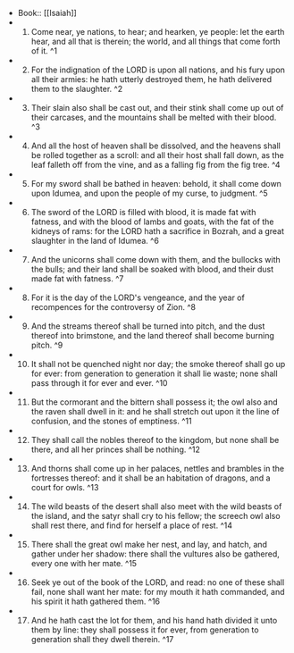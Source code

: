 - Book:: [[Isaiah]]
- 1. Come near, ye nations, to hear; and hearken, ye people: let the earth hear, and all that is therein; the world, and all things that come forth of it. ^1
- 2. For the indignation of the LORD is upon all nations, and his fury upon all their armies: he hath utterly destroyed them, he hath delivered them to the slaughter. ^2
- 3. Their slain also shall be cast out, and their stink shall come up out of their carcases, and the mountains shall be melted with their blood. ^3
- 4. And all the host of heaven shall be dissolved, and the heavens shall be rolled together as a scroll: and all their host shall fall down, as the leaf falleth off from the vine, and as a falling fig from the fig tree. ^4
- 5. For my sword shall be bathed in heaven: behold, it shall come down upon Idumea, and upon the people of my curse, to judgment. ^5
- 6. The sword of the LORD is filled with blood, it is made fat with fatness, and with the blood of lambs and goats, with the fat of the kidneys of rams: for the LORD hath a sacrifice in Bozrah, and a great slaughter in the land of Idumea. ^6
- 7. And the unicorns shall come down with them, and the bullocks with the bulls; and their land shall be soaked with blood, and their dust made fat with fatness. ^7
- 8. For it is the day of the LORD's vengeance, and the year of recompences for the controversy of Zion. ^8
- 9. And the streams thereof shall be turned into pitch, and the dust thereof into brimstone, and the land thereof shall become burning pitch. ^9
- 10. It shall not be quenched night nor day; the smoke thereof shall go up for ever: from generation to generation it shall lie waste; none shall pass through it for ever and ever. ^10
- 11. But the cormorant and the bittern shall possess it; the owl also and the raven shall dwell in it: and he shall stretch out upon it the line of confusion, and the stones of emptiness. ^11
- 12. They shall call the nobles thereof to the kingdom, but none shall be there, and all her princes shall be nothing. ^12
- 13. And thorns shall come up in her palaces, nettles and brambles in the fortresses thereof: and it shall be an habitation of dragons, and a court for owls. ^13
- 14. The wild beasts of the desert shall also meet with the wild beasts of the island, and the satyr shall cry to his fellow; the screech owl also shall rest there, and find for herself a place of rest. ^14
- 15. There shall the great owl make her nest, and lay, and hatch, and gather under her shadow: there shall the vultures also be gathered, every one with her mate. ^15
- 16. Seek ye out of the book of the LORD, and read: no one of these shall fail, none shall want her mate: for my mouth it hath commanded, and his spirit it hath gathered them. ^16
- 17. And he hath cast the lot for them, and his hand hath divided it unto them by line: they shall possess it for ever, from generation to generation shall they dwell therein. ^17
